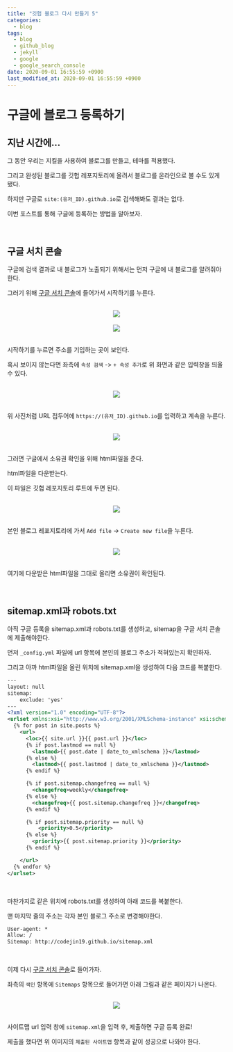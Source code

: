 ```yaml
---
title: "깃헙 블로그 다시 만들기 5"
categories:
  - blog
tags:
  - blog
  - github_blog
  - jekyll
  - google
  - google_search_console
date: 2020-09-01 16:55:59 +0900
last_modified_at: 2020-09-01 16:55:59 +0900
---
```


# 구글에 블로그 등록하기

## 지난 시간에...

그 동안 우리는 지킬을 사용하여 블로그를 만들고, 테마를 적용했다.

그리고 완성된 블로그를 깃헙 레포지토리에 올려서 블로그를 온라인으로 볼 수도 있게 됐다.

하지만 구글로 `site:(유저_ID).github.io`로 검색해봐도 결과는 없다.

이번 포스트를 통해 구글에 등록하는 방법을 알아보자.

<br>

## 구글 서치 콘솔

구글에 검색 결과로 내 블로그가 노출되기 위해서는 먼저 구글에 내 블로그를 알려줘야 한다.

그러기 위해 [구글 서치 콘솔](https://search.google.com/search-console/about)에 들어가서 시작하기를 누른다.

<br>

<center><img src="../../images/2020-09-01-Making_Github_Blog_5_1.google_search_console.jpg"></center>

<br>

<center><img src="../../images/2020-09-01-Making_Github_Blog_5_2.google_search_console.jpg"></center>

<br>

시작하기를 누르면 주소를 기입하는 곳이 보인다.

혹시 보이지 않는다면 좌측에 `속성 검색` -> `+ 속성 추가`로 위 화면과 같은 입력창을 띄울 수 있다.

<br>

<center><img src="../../images/2020-09-01-Making_Github_Blog_5_3.google_search_console.jpg"></center>

<br>

위 사진처럼 URL 접두어에 `https://(유저_ID).github.io`를 입력하고 계속을 누른다.

<br>

<center><img src="../../images/2020-09-01-Making_Github_Blog_5_4.google_search_console_html.jpg"></center>

<br>

그러면 구글에서 소유권 확인을 위해 html파일을 준다.

html파일을 다운받는다.

이 파일은 깃헙 레포지토리 루트에 두면 된다.

<br>

<center><img src="../../images/2020-09-01-Making_Github_Blog_5_5.github_repository.jpg"></center>

<br>

본인 블로그 레포지토리에 가서 `Add file` -> `Create new file`을 누른다.

<br>

<center><img src="../../images/2020-09-01-Making_Github_Blog_5_6.github_repository_upload_file.jpg"></center>

<br>

여기에 다운받은 html파일을 그대로 올리면 소유권이 확인된다.

<br>

## sitemap.xml과 robots.txt

아직 구글 등록을 sitemap.xml과 robots.txt를 생성하고, sitemap을 구글 서치 콘솔에 제출해야한다.

먼저 `_config.yml` 파일에 url 항목에 본인의 블로그 주소가 적혀있는지 확인하자.

그리고 아까 html파일을 올린 위치에 sitemap.xml을 생성하여 다음 코드를 복붙한다.

```xml
---
layout: null
sitemap:
    exclude: 'yes'
---
<?xml version="1.0" encoding="UTF-8"?>
<urlset xmlns:xsi="http://www.w3.org/2001/XMLSchema-instance" xsi:schemaLocation="http://www.sitemaps.org/schemas/sitemap/0.9 http://www.sitemaps.org/schemas/sitemap/0.9/sitemap.xsd" xmlns="http://www.sitemaps.org/schemas/sitemap/0.9">
  {% for post in site.posts %}
    <url>
      <loc>{{ site.url }}{{ post.url }}</loc>
      {% if post.lastmod == null %}
        <lastmod>{{ post.date | date_to_xmlschema }}</lastmod>
      {% else %}
        <lastmod>{{ post.lastmod | date_to_xmlschema }}</lastmod>
      {% endif %}

      {% if post.sitemap.changefreq == null %}
        <changefreq>weekly</changefreq>
      {% else %}
        <changefreq>{{ post.sitemap.changefreq }}</changefreq>
      {% endif %}

      {% if post.sitemap.priority == null %}
          <priority>0.5</priority>
      {% else %}
        <priority>{{ post.sitemap.priority }}</priority>
      {% endif %}

    </url>
  {% endfor %}
</urlset>
```

<br>

마찬가지로 같은 위치에 robots.txt를 생성하여 아래 코드를 복붙한다.

맨 마지막 줄의 주소는 각자 본인 블로그 주소로 변경해야한다.

```txt
User-agent: *
Allow: /
Sitemap: http://codejin19.github.io/sitemap.xml
```

<br>

이제 다시 [구글 서치 콘솔](https://search.google.com/search-console)로 들어가자.

좌측의 `색인` 항목에 `Sitemaps` 항목으로 들어가면 아래 그림과 같은 페이지가 나온다.

<br>

<center><img src="../../images/2020-09-01-Making_Github_Blog_5_7.google_search_console_sitemap.jpg"></center>

<br>

사이트맵 url 입력 창에 `sitemap.xml`을 입력 후, 제출하면 구글 등록 완료!

제출을 했다면 위 이미지의 `제출된 사이트맵` 항목과 같이 성공으로 나와야 한다.